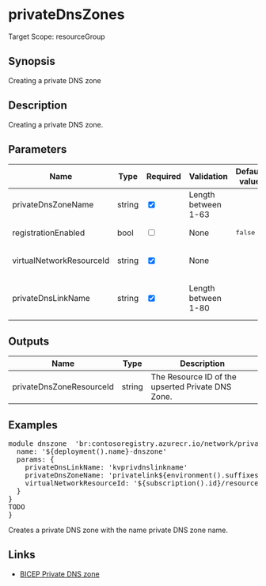﻿# privateDnsZones

Target Scope: resourceGroup

## Synopsis
Creating a private DNS zone

## Description
Creating a private DNS zone.

## Parameters
| Name | Type | Required | Validation | Default value | Description |
| -- |  -- | -- | -- | -- | -- |
| privateDnsZoneName | string | <input type="checkbox" checked> | Length between 1-63 | <pre></pre> | The name of the private DNS zone in which the private endpoint can be looked up.<br>Example<br>'privatelink.blob.&#36;{environment().suffixes.storage}' |
| registrationEnabled | bool | <input type="checkbox"> | None | <pre>false</pre> | Auto register your eligible private endpoints within this DNS zone. Note: This should be default false unless you have a good reason to make this true. |
| virtualNetworkResourceId | string | <input type="checkbox" checked> | None | <pre></pre> | The id of the virtual network you want to create the private endpoint in. Should be pre-existing.<br>Example:<br>'&#36;{subscription().id}/resourceGroups/&#36;{resourceGroup().name}/providers/Microsoft.Network/virtualNetworks/&#36;{virtualNetworkName}' |
| privateDnsLinkName | string | <input type="checkbox" checked> | Length between 1-80 | <pre></pre> | The name of the virtual network link in the DNS Zone.<br>After you create a private DNS zone in Azure, you will need to link a virtual network to it.<br>A virtual network can be linked to private DNS zone as a registration (autoregistration true) or as a resolution virtual network (autoregistration false). |

## Outputs
| Name | Type | Description |
| -- |  -- | -- |
| privateDnsZoneResourceId | string | The Resource ID of the upserted Private DNS Zone. |

## Examples
<pre>
module dnszone  'br:contosoregistry.azurecr.io/network/privatednszones:latest' ={
  name: '${deployment().name}-dnszone'
  params: {
    privateDnsLinkName: 'kvprivdnslinkname'
    privateDnsZoneName: 'privatelink${environment().suffixes.keyvaultDns}'
    virtualNetworkResourceId: '${subscription().id}/resourceGroups/${platformResourceGroupName}/providers/Microsoft.Network/virtualNetworks/${virtualNetworkName}'
  }
}
TODO
}
</pre>
<p>Creates a private DNS zone with the name private DNS zone name.</p>

## Links
- [BICEP Private DNS zone](https://learn.microsoft.com/en-us/azure/templates/microsoft.network/privatednszones?pivots=deployment-language-bicep)
